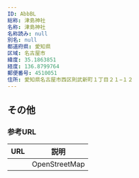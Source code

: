 ```yaml
---
ID: AbbBL
総称: 津島神社
名称: 津島神社
名称読み: null
別名: null
都道府県: 愛知県
区域: 名古屋市
緯度: 35.1863851
経度: 136.8799764
郵便番号: 4510051
住所: 愛知県名古屋市西区則武新町１丁目２１−１２
---
```


## その他

### 参考URL

| URL | 説明          |
| --- | ------------- |
|     | OpenStreetMap |
